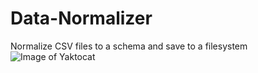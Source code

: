# Data-Normalizer
Normalize CSV files to a schema and save to a filesystem
![Image of Yaktocat](https://octodex.github.com/images/yaktocat.png)
